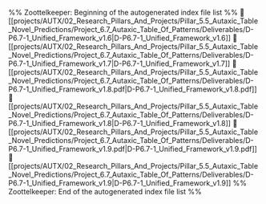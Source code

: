 %% Zoottelkeeper: Beginning of the autogenerated index file list  %%
📄 [[projects/AUTX/02_Research_Pillars_And_Projects/Pillar_5.5_Autaxic_Table_Novel_Predictions/Project_6.7_Autaxic_Table_Of_Patterns/Deliverables/D-P6.7-1_Unified_Framework_v1.6|D-P6.7-1_Unified_Framework_v1.6]]
📄 [[projects/AUTX/02_Research_Pillars_And_Projects/Pillar_5.5_Autaxic_Table_Novel_Predictions/Project_6.7_Autaxic_Table_Of_Patterns/Deliverables/D-P6.7-1_Unified_Framework_v1.7|D-P6.7-1_Unified_Framework_v1.7]]
📄 [[projects/AUTX/02_Research_Pillars_And_Projects/Pillar_5.5_Autaxic_Table_Novel_Predictions/Project_6.7_Autaxic_Table_Of_Patterns/Deliverables/D-P6.7-1_Unified_Framework_v1.8.pdf|D-P6.7-1_Unified_Framework_v1.8.pdf]]
📄 [[projects/AUTX/02_Research_Pillars_And_Projects/Pillar_5.5_Autaxic_Table_Novel_Predictions/Project_6.7_Autaxic_Table_Of_Patterns/Deliverables/D-P6.7-1_Unified_Framework_v1.8|D-P6.7-1_Unified_Framework_v1.8]]
📄 [[projects/AUTX/02_Research_Pillars_And_Projects/Pillar_5.5_Autaxic_Table_Novel_Predictions/Project_6.7_Autaxic_Table_Of_Patterns/Deliverables/D-P6.7-1_Unified_Framework_v1.9.pdf|D-P6.7-1_Unified_Framework_v1.9.pdf]]
📄 [[projects/AUTX/02_Research_Pillars_And_Projects/Pillar_5.5_Autaxic_Table_Novel_Predictions/Project_6.7_Autaxic_Table_Of_Patterns/Deliverables/D-P6.7-1_Unified_Framework_v1.9|D-P6.7-1_Unified_Framework_v1.9]]
%% Zoottelkeeper: End of the autogenerated index file list  %%

